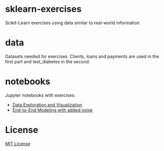 # sklearn-exercises
Scikit-Learn exercises using data similar to real-world information

# data
Datasets needed for exercises. Clients, loans and payments are used in the first part and test_diabetes in the second.

# notebooks
Jupyter notebooks with exercises:
- [Data Exploration and Visualization](https://github.com/socd06/sklearn-exercises/blob/master/notebooks/data-exploration-and-visualization.ipynb)
- [End-to-End Modeling with added noise](https://github.com/socd06/sklearn-exercises/blob/master/notebooks/end-to-end-modeling-noise.ipynb)

# License
[MIT License](https://github.com/socd06/sklearn-exercises/blob/master/LICENSE)
